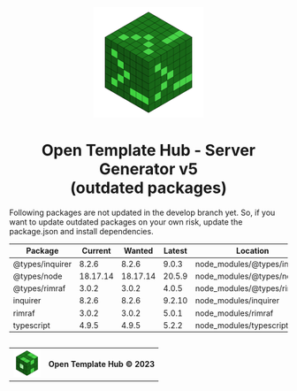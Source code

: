 <p align="center">
  <a href="https://opentemplatehub.com">
    <img src="https://raw.githubusercontent.com/open-template-hub/open-template-hub.github.io/master/assets/logo/generator/server-generator-logo.png" alt="Logo" width=200>
  </a>
</p>


<h1 align="center">
Open Template Hub - Server Generator v5
  <br/>
(outdated packages)
</h1>

Following packages are not updated in the develop branch yet. So, if you want to update outdated packages on your own risk, update the package.json and install dependencies.

| Package | Current | Wanted | Latest | Location |
| --- | --- | --- | --- | --- |
| @types/inquirer | 8.2.6 | 8.2.6 | 9.0.3 | node_modules/@types/inquirer |
| @types/node | 18.17.14 | 18.17.14 | 20.5.9 | node_modules/@types/node |
| @types/rimraf | 3.0.2 | 3.0.2 | 4.0.5 | node_modules/@types/rimraf |
| inquirer | 8.2.6 | 8.2.6 | 9.2.10 | node_modules/inquirer |
| rimraf | 3.0.2 | 3.0.2 | 5.0.1 | node_modules/rimraf |
| typescript | 4.9.5 | 4.9.5 | 5.2.2 | node_modules/typescript |

<table align="right"><tr><td><a href="https://opentemplatehub.com"><img src="https://raw.githubusercontent.com/open-template-hub/open-template-hub.github.io/master/assets/logo/brand-logo.png" width="50px" alt="oth"/></a></td><td><b>Open Template Hub © 2023</b></td></tr></table>

